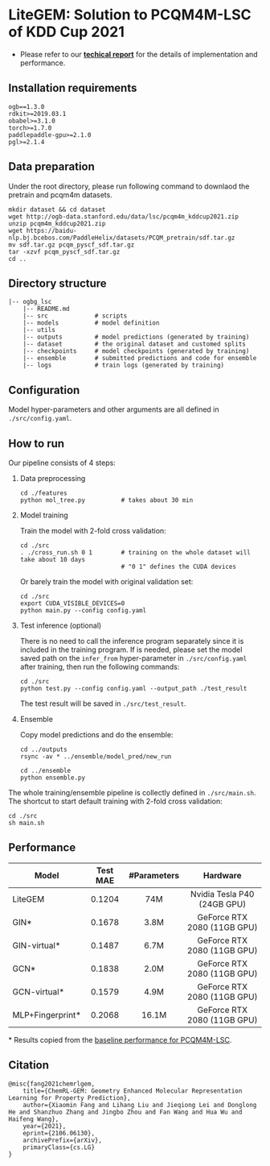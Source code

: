 # LiteGEM: Solution to PCQM4M-LSC of KDD Cup 2021

* Please refer to our **[techical report](./SuperHelix_PCQM4M.pdf)** for the details of implementation and performance.

## Installation requirements
```
ogb==1.3.0
rdkit>=2019.03.1
obabel>=3.1.0
torch>=1.7.0
paddlepaddle-gpu>=2.1.0
pgl>=2.1.4
```

## Data preparation
Under the root directory, please run following command to downlaod the pretrain and pcqm4m datasets.
```
mkdir dataset && cd dataset
wget http://ogb-data.stanford.edu/data/lsc/pcqm4m_kddcup2021.zip
unzip pcqm4m_kddcup2021.zip
wget https://baidu-nlp.bj.bcebos.com/PaddleHelix/datasets/PCQM_pretrain/sdf.tar.gz
mv sdf.tar.gz pcqm_pyscf_sdf.tar.gz
tar -xzvf pcqm_pyscf_sdf.tar.gz
cd ..
```

## Directory structure
```
|-- ogbg_lsc
    |-- README.md
    |-- src             # scripts
    |-- models          # model definition
    |-- utils
    |-- outputs         # model predictions (generated by training)
    |-- dataset         # the original dataset and customed splits 
    |-- checkpoints     # model checkpoints (generated by training)
    |-- ensemble        # submitted predictions and code for ensemble
    |-- logs            # train logs (generated by training)
 ```

## Configuration

Model hyper-parameters and other arguments are all defined in `./src/config.yaml`.

## How to run

Our pipeline consists of 4 steps:

1. Data preprocessing

    ````
    cd ./features
    python mol_tree.py          # takes about 30 min
    ````

2. Model training

    Train the model with 2-fold cross validation:

    ````
    cd ./src
    . ./cross_run.sh 0 1        # training on the whole dataset will take about 10 days
                                # "0 1" defines the CUDA devices
    ````

    Or barely train the model with original validation set:

    ```
    cd ./src
    export CUDA_VISIBLE_DEVICES=0
    python main.py --config config.yaml
    ```

3. Test inference (optional)

    There is no need to call the inference program separately since it is included in the training program. If is needed, please set the model saved path on the `infer_from` hyper-parameter in `./src/config.yaml` after training, then run the following commands:

    ```
    cd ./src
    python test.py --config config.yaml --output_path ./test_result
    ```

    The test result will be saved in `./src/test_result`.

4. Ensemble

    Copy model predictions and do the ensemble:

    ````
    cd ../outputs
    rsync -av * ../ensemble/model_pred/new_run

    cd ../ensemble
    python ensemble.py
    ````


The whole training/ensemble pipeline is collectly defined in `./src/main.sh`. The shortcut to start default training with 2-fold cross validation:

```
cd ./src
sh main.sh
```

## Performance

| Model            | Test MAE | \#Parameters |           Hardware          |
|------------------|:--------:|:------------:|:---------------------------:|
| LiteGEM          |  0.1204  |      74M     | Nvidia Tesla P40 (24GB GPU) |
| GIN*             |  0.1678  |     3.8M     | GeForce RTX 2080 (11GB GPU) |
| GIN-virtual*     |  0.1487  |     6.7M     | GeForce RTX 2080 (11GB GPU) |
| GCN*             |  0.1838  |     2.0M     | GeForce RTX 2080 (11GB GPU) |
| GCN-virtual*     |  0.1579  |     4.9M     | GeForce RTX 2080 (11GB GPU) |
| MLP+Fingerprint* |  0.2068  |     16.1M    | GeForce RTX 2080 (11GB GPU) |

\* Results copied from the [baseline performance for PCQM4M-LSC](https://github.com/snap-stanford/ogb/blob/master/examples/lsc/pcqm4m/README.md#performance).

## Citation

    @misc{fang2021chemrlgem,
        title={ChemRL-GEM: Geometry Enhanced Molecular Representation Learning for Property Prediction}, 
        author={Xiaomin Fang and Lihang Liu and Jieqiong Lei and Donglong He and Shanzhuo Zhang and Jingbo Zhou and Fan Wang and Hua Wu and Haifeng Wang},
        year={2021},
        eprint={2106.06130},
        archivePrefix={arXiv},
        primaryClass={cs.LG}
    }
